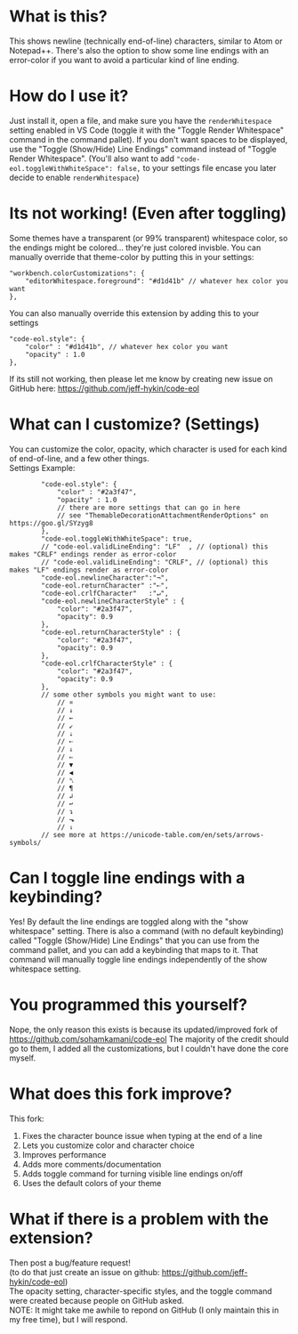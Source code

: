 # What is this?
This shows newline (technically end-of-line) characters, similar to Atom or Notepad++. There's also the option to show some line endings with an error-color if you want to avoid a particular kind of line ending.

# How do I use it?
Just install it, open a file, and make sure you have the `renderWhitespace` setting enabled in VS Code (toggle it with the "Toggle Render Whitespace" command in the command pallet). If you don't want spaces to be displayed, use the "Toggle (Show/Hide) Line Endings" command instead of "Toggle Render Whitespace". (You'll also want to add `"code-eol.toggleWithWhiteSpace": false,` to your settings file encase you later decide to enable `renderWhitespace`)

# Its not working! (Even after toggling)
Some themes have a transparent (or 99% transparent) whitespace color, so the endings might be colored... they're just colored invisble. You can manually override that theme-color by putting this in your settings:
```
"workbench.colorCustomizations": {
    "editorWhitespace.foreground": "#d1d41b" // whatever hex color you want
},
```
You can also manually override this extension by adding this to your settings
```
"code-eol.style": {
    "color" : "#d1d41b", // whatever hex color you want
    "opacity" : 1.0
},
```
If its still not working, then please let me know by creating new issue on GitHub here: https://github.com/jeff-hykin/code-eol

# What can I customize? (Settings)
You can customize the color, opacity, which character is used for each kind of end-of-line, and a few other things.<br>
Settings Example:
```
        "code-eol.style": {
            "color" : "#2a3f47",
            "opacity" : 1.0
            // there are more settings that can go in here
            // see "ThemableDecorationAttachmentRenderOptions" on https://goo.gl/SYzyg8
        },
        "code-eol.toggleWithWhiteSpace": true,
        // "code-eol.validLineEnding": "LF"  , // (optional) this makes "CRLF" endings render as error-color
        // "code-eol.validLineEnding": "CRLF", // (optional) this makes "LF" endings render as error-color
        "code-eol.newlineCharacter":"¬",
        "code-eol.returnCharacter" :"⇠",
        "code-eol.crlfCharacter"   :"↵",
        "code-eol.newlineCharacterStyle" : {
            "color": "#2a3f47",
            "opacity": 0.9
        },
        "code-eol.returnCharacterStyle" : {
            "color": "#2a3f47",
            "opacity": 0.9
        },
        "code-eol.crlfCharacterStyle" : {
            "color": "#2a3f47",
            "opacity": 0.9
        },
        // some other symbols you might want to use:
            // ¤
            // ↓
            // ←
            // ↙
            // ⇣
            // ⇠
            // ⇓
            // ⇐
            // ▼
            // ◀
            // ␤
            // ¶
            // ↲
            // ↩
            // ↴
            // ⬎
            // ⇂
        // see more at https://unicode-table.com/en/sets/arrows-symbols/
```
<!-- <img width="376" src="https://github.com/jeff-hykin/code-eol/blob/master/Screen Shot 2018-05-07 at 11.41.35 PM.png"> -->

# Can I toggle line endings with a keybinding?
Yes! By default the line endings are toggled along with the "show whitespace" setting. There is also a command (with no default keybinding) called "Toggle (Show/Hide) Line Endings" that you can use from the command pallet, and you can add a keybinding that maps to it. That command will manually toggle line endings independently of the show whitespace setting.

# You programmed this yourself?
Nope, the only reason this exists is because its updated/improved fork of https://github.com/sohamkamani/code-eol
The majority of the credit should go to them, I added all the customizations, but I couldn't have done the core myself.

# What does this fork improve?
This fork:
1. Fixes the character bounce issue when typing at the end of a line
2. Lets you customize color and character choice
3. Improves performance
4. Adds more comments/documentation
5. Adds toggle command for turning visible line endings on/off
6. Uses the default colors of your theme

# What if there is a problem with the extension?
Then post a bug/feature request!<br>
(to do that just create an issue on github: https://github.com/jeff-hykin/code-eol)<br>
The opacity setting, character-specific styles, and the toggle command were created because people on GitHub asked.<br>
NOTE: It might take me awhile to repond on GitHub (I only maintain this in my free time), but I will respond.
